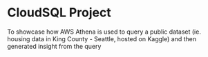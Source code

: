 # CloudSQL Project
To showcase how AWS Athena is used to query a public dataset (ie. housing data in King County - Seattle, hosted on Kaggle) and then generated insight from the query
